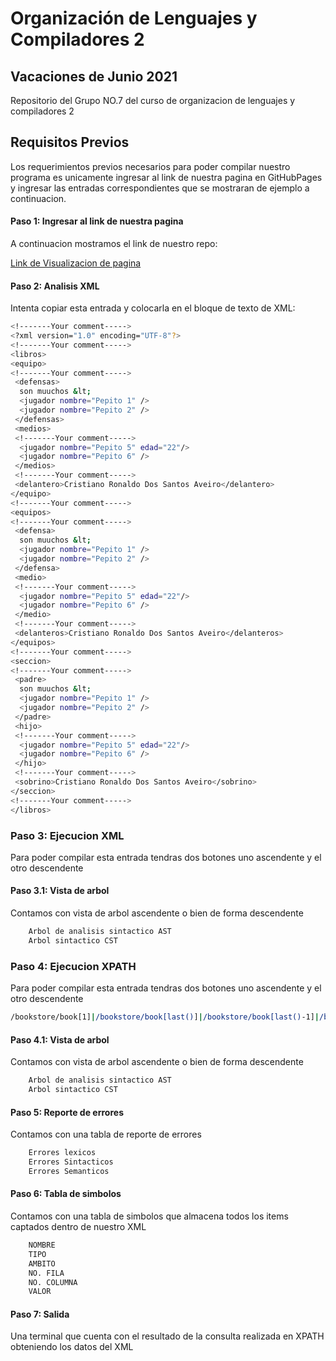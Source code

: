 # Organización de Lenguajes y Compiladores 2

## Vacaciones de Junio 2021

Repositorio del Grupo NO.7 del curso de organizacion de lenguajes y compiladores 2

## Requisitos Previos

Los requerimientos previos necesarios para poder compilar nuestro programa es unicamente ingresar al link de nuestra pagina en GitHubPages y ingresar las entradas correspondientes que se mostraran de ejemplo a continuacion.

#### Paso 1: Ingresar al link de nuestra pagina

A continuacion mostramos el link de nuestro repo:

[Link de Visualizacion de pagina](https://tytusdb.github.io/tytusx/20211SVAC/G07/FRONTEND/index.html)

#### Paso 2: Analisis XML
Intenta copiar esta entrada y colocarla en el bloque de texto de XML:

``` sh 
<!-------Your comment----->
<?xml version="1.0" encoding="UTF-8"?>
<!-------Your comment----->
<libros>
<equipo>
<!-------Your comment----->
 <defensas>
  son muuchos &lt;
  <jugador nombre="Pepito 1" />
  <jugador nombre="Pepito 2" />
 </defensas>
 <medios>
 <!-------Your comment----->
  <jugador nombre="Pepito 5" edad="22"/>
  <jugador nombre="Pepito 6" />
 </medios>
 <!-------Your comment----->
 <delantero>Cristiano Ronaldo Dos Santos Aveiro</delantero>
</equipo>
<!-------Your comment----->
<equipos>
<!-------Your comment----->
 <defensa>
  son muuchos &lt;
  <jugador nombre="Pepito 1" />
  <jugador nombre="Pepito 2" />
 </defensa>
 <medio>
 <!-------Your comment----->
  <jugador nombre="Pepito 5" edad="22"/>
  <jugador nombre="Pepito 6" />
 </medio>
 <!-------Your comment----->
 <delanteros>Cristiano Ronaldo Dos Santos Aveiro</delanteros>
</equipos>
<!-------Your comment----->
<seccion>
<!-------Your comment----->
 <padre>
  son muuchos &lt;
  <jugador nombre="Pepito 1" />
  <jugador nombre="Pepito 2" />
 </padre>
 <hijo>
 <!-------Your comment----->
  <jugador nombre="Pepito 5" edad="22"/>
  <jugador nombre="Pepito 6" />
 </hijo>
 <!-------Your comment----->
 <sobrino>Cristiano Ronaldo Dos Santos Aveiro</sobrino>
</seccion>
<!-------Your comment----->
</libros>
```

### Paso 3: Ejecucion XML

Para poder compilar esta entrada tendras dos botones uno ascendente y el otro descendente

#### Paso 3.1: Vista de arbol

Contamos con vista de arbol ascendente o bien de forma descendente

``` sh 
    Arbol de analisis sintactico AST
    Arbol sintactico CST
```
  
### Paso 4: Ejecucion XPATH

Para poder compilar esta entrada tendras dos botones uno ascendente y el otro descendente

``` sh 
/bookstore/book[1]|/bookstore/book[last()]|/bookstore/book[last()-1]|/bookstore/book[position()<3]|//title[@lang]|//title[@lang='en']|/bookstore/book[price>35.00]|/bookstore/book[price>35.00]/title
```

#### Paso 4.1: Vista de arbol

Contamos con vista de arbol ascendente o bien de forma descendente

``` sh 
    Arbol de analisis sintactico AST
    Arbol sintactico CST
```

#### Paso 5: Reporte de errores

Contamos con una tabla de reporte de errores

``` sh 
    Errores lexicos
    Errores Sintacticos
    Errores Semanticos
```

#### Paso 6: Tabla de simbolos

Contamos con una tabla de simbolos que almacena todos los items captados dentro de nuestro XML

``` sh 
    NOMBRE
    TIPO
    AMBITO
    NO. FILA
    NO. COLUMNA
    VALOR
```

#### Paso 7: Salida

 Una terminal que cuenta con el resultado de la consulta realizada en XPATH obteniendo los datos del XML
